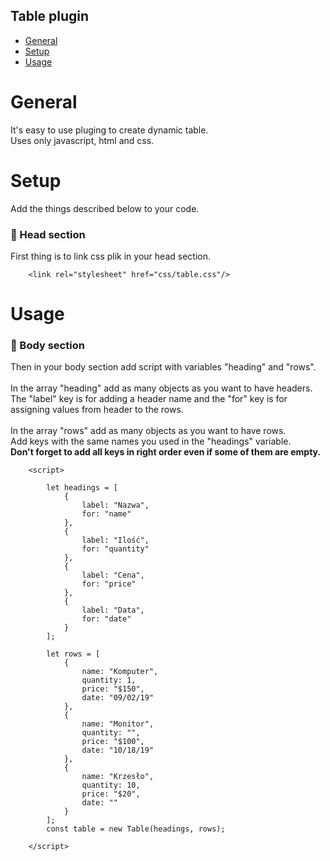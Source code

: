 ## Table plugin
* [General](#general)
* [Setup](#setup)
* [Usage](#usage)

# General

It's easy to use pluging to create dynamic table.  <br/>
Uses only javascript, html and css.

# Setup

Add the things described below to your code.

### 📌 Head section

First thing is to link css plik in your head section.

```
    <link rel="stylesheet" href="css/table.css"/>
```

# Usage

### 📌 Body section
Then in your body section add script with variables "heading" and "rows". <br/><br/>
In the array "heading" add as many objects as you want to have headers. <br/> 
The "label" key is for adding a header name and the "for" key is for assigning values from header to the rows.<br/><br/> 
In the array "rows" add as many objects as you want to have rows. <br/> 
Add keys with the same names you used in the "headings" variable.<br/> 
<b>Don't forget to add all keys in right order even if some of them are empty.</b>

```
    <script>

        let headings = [
            {
                label: "Nazwa",
                for: "name"
            },
            {
                label: "Ilość",
                for: "quantity"
            },
            {
                label: "Cena",
                for: "price"
            },
            {
                label: "Data",
                for: "date"
            }
        ];

        let rows = [
            {
                name: "Komputer",
                quantity: 1,
                price: "$150",
                date: "09/02/19"
            },
            {
                name: "Monitor",
                quantity: "",
                price: "$100",
                date: "10/18/19"
            },
            {
                name: "Krzesło",
                quantity: 10,
                price: "$20",
                date: ""
            }
        ];
        const table = new Table(headings, rows);   

    </script>

```
